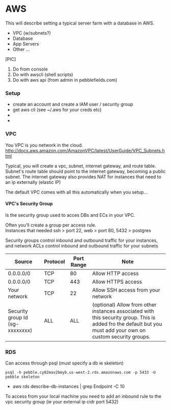 # AWS

This will describe setting a typical server farm with a database in AWS.
- VPC (w/subnets?)
- Database
- App Servers
- Other ...

[PIC]

1. Do from console
2. Do with awscli (shell scripts)
3. Do with aws api (from admin in pebblefields.com)

### Setup

- create an account and create a IAM user / security group
- get aws cli (see ~/.aws for your creds etc)
-
-

### VPC

You VPC is you network in the cloud.
http://docs.aws.amazon.com/AmazonVPC/latest/UserGuide/VPC_Subnets.html

Typical, you will create a vpc, subnet,  internet gateway, and route table.
Subnet's route table should point to the internet gateway, becoming a public subnet.
The internet gateway also provides NAT for instances that need to an ip externally (elastic IP)

The default VPC comes with all this automatically when you setup...

#### VPC's Security Group

Is the security group used to acces DBs and ECs in your VPC.

Often you'll create a group per access rule.  
Instances that needed ssh > port 22, web > port 80, 5432 > postgres

Security groups control inbound and outbound traffic for your instances, and network ACLs control inbound and outbound traffic for your subnets

| **Source**                      | **Protocol** | **Port Range** | **Note**                                                                                                                                                       |
| ----------                      | ----------   | ----------     | ----------                                                                                                                                                     |
| 0.0.0.0/0                       | TCP          | 80             | Allow HTTP access                                                                                                                                              |
| 0.0.0.0/0                       | TCP          | 443            | Allow HTTPS access                                                                                                                                             |
| Your network                    | TCP          | 22             | Allow SSH access from your network                                                                                                                             |
| Security group Id (sg-xxxxxxxx) | ALL          | ALL            | (optional) Allow from other instances associated with this security group.  This is added fro the default but you must add your own on custom security groups. |


### RDS

Can access through psql (must specify a db ie skeleton)
```
psql -h pebble.cy82mav2bmyb.us-west-2.rds.amazonaws.com -p 5433 -U pebble skeleton 
```
- aws rds describe-db-instances | grep Endpoint -C 10


To access from your local machine you need to add an inbound rule to the vpc security group (ie your external ip cidr port 5432)

